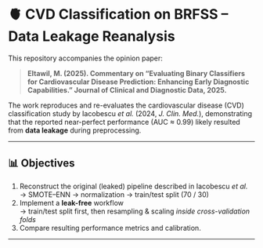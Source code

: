 # 🫀 CVD Classification on BRFSS – Data Leakage Reanalysis

This repository accompanies the opinion paper:

> **Eltawil, M. (2025). Commentary on “Evaluating Binary Classifiers for Cardiovascular Disease Prediction: Enhancing Early Diagnostic Capabilities.” Journal of Clinical and Diagnostic Data, 2025.**

The work reproduces and re-evaluates the cardiovascular disease (CVD) classification study by Iacobescu *et al.* (2024, *J. Clin. Med.*), demonstrating that the reported near-perfect performance (AUC ≈ 0.99) likely resulted from **data leakage** during preprocessing.

---

## 📊 Objectives

1. Reconstruct the original (leaked) pipeline described in Iacobescu *et al.*  
   → SMOTE–ENN → normalization → train/test split (70 / 30)  
2. Implement a **leak-free** workflow  
   → train/test split first, then resampling & scaling *inside cross-validation folds*  
3. Compare resulting performance metrics and calibration.

---
